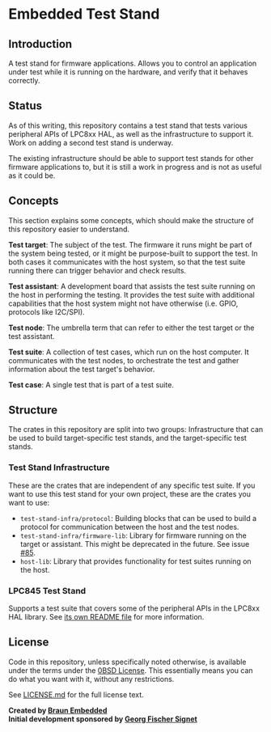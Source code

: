 # Embedded Test Stand

## Introduction

A test stand for firmware applications. Allows you to control an application under test while it is running on the hardware, and verify that it behaves correctly.


## Status

As of this writing, this repository contains a test stand that tests various peripheral APIs of LPC8xx HAL, as well as the infrastructure to support it. Work on adding a second test stand is underway.

The existing infrastructure should be able to support test stands for other firmware applications to, but it is still a work in progress and is not as useful as it could be.


## Concepts

This section explains some concepts, which should make the structure of this repository easier to understand.

**Test target**: The subject of the test. The firmware it runs might be part of the system being tested, or it might be purpose-built to support the test. In both cases it communicates with the host system, so that the test suite running there can trigger behavior and check results.

**Test assistant**: A development board that assists the test suite running on the host in performing the testing. It provides the test suite with additional capabilities that the host system might not have otherwise (i.e. GPIO, protocols like I2C/SPI).

**Test node**: The umbrella term that can refer to either the test target or the test assistant.

**Test suite**: A collection of test cases, which run on the host computer. It communicates with the test nodes, to orchestrate the test and gather information about the test target's behavior.

**Test case**: A single test that is part of a test suite.


## Structure

The crates in this repository are split into two groups: Infrastructure that can be used to build target-specific test stands, and the target-specific test stands.

### Test Stand Infrastructure

These are the crates that are independent of any specific test suite. If you want to use this test stand for your own project, these are the crates you want to use:

- `test-stand-infra/protocol`: Building blocks that can be used to build a protocol for communication between the host and the test nodes.
- `test-stand-infra/firmware-lib`: Library for firmware running on the target or assistant. This might be deprecated in the future. See issue [#85](https://github.com/braun-embedded/lpc845-test-stand/issues/85).
- `host-lib`: Library that provides functionality for test suites running on the host.

### LPC845 Test Stand

Supports a test suite that covers some of the peripheral APIs in the LPC8xx HAL library. See [its own README file](https://github.com/braun-embedded/embedded-test-stand/blob/master/lpc845-test-stand/README.md) for more information.


## License

Code in this repository, unless specifically noted otherwise, is available under the terms under the [0BSD License]. This essentially means you can do what you want with it, without any restrictions.

See [LICENSE.md] for the full license text.

[0BSD License]: https://opensource.org/licenses/0BSD
[LICENSE.md]: LICENSE.md

**Created by [Braun Embedded](https://braun-embedded.com/)** <br />
**Initial development sponsored by [Georg Fischer Signet](http://www.gfsignet.com/)**
